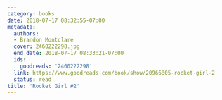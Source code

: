 ```yaml
---
category: books
date: 2018-07-17 08:32:55-07:00
metadata:
  authors:
  - Brandon Montclare
  cover: 2460222298.jpg
  end_date: 2018-07-17 08:33:21-07:00
  ids:
    goodreads: '2460222298'
  link: https://www.goodreads.com/book/show/20966805-rocket-girl-2
  status: read
title: 'Rocket Girl #2'
---
```

